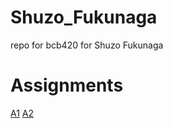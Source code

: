 # Shuzo_Fukunaga
repo for bcb420 for Shuzo Fukunaga

# Assignments
[A1](https://github.com/bcb420-2024/Shuzo_Fukunaga/blob/main/A1/Assignment1.html)
[A2](https://github.com/bcb420-2024/Shuzo_Fukunaga/blob/main/A2/assignment2.html)

